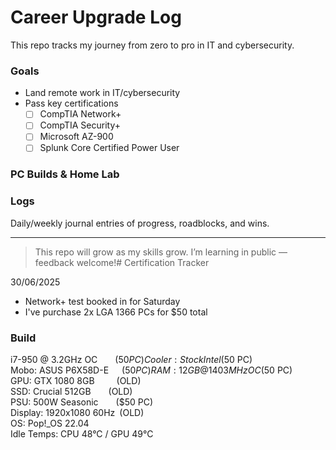 # Career Upgrade Log

This repo tracks my journey from zero to pro in IT and cybersecurity.

### Goals
- Land remote work in IT/cybersecurity
- Pass key certifications
  - [ ] CompTIA Network+
  - [ ] CompTIA Security+
  - [ ] Microsoft AZ-900
  - [ ] Splunk Core Certified Power User

### PC Builds & Home Lab

### Logs
Daily/weekly journal entries of progress, roadblocks, and wins.

---

> This repo will grow as my skills grow. I’m learning in public — feedback welcome!# Certification Tracker

30/06/2025
- Network+ test booked in for Saturday
- I've purchase 2x LGA 1366 PCs for $50 total

### Build
i7-950 @ 3.2GHz OC    ($50 PC)  
Cooler: Stock Intel    ($50 PC)  
Mobo: ASUS P6X58D-E   ($50 PC)  
RAM: 12GB @ 1403MHz OC ($50 PC)  
GPU: GTX 1080 8GB     (OLD)  
SSD: Crucial 512GB    (OLD)  
PSU: 500W Seasonic    ($50 PC)  
Display: 1920x1080 60Hz (OLD)  
OS: Pop!_OS 22.04  
Idle Temps: CPU 48°C / GPU 49°C


